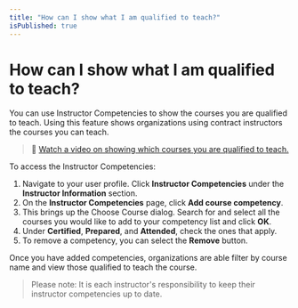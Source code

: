 ```yaml
---
title: "How can I show what I am qualified to teach?"
isPublished: true
---
```


# How can I show what I am qualified to teach?

You can use Instructor Competencies to show the courses you are qualified to teach. Using this feature shows organizations using contract instructors the courses you can teach.

>:small_orange_diamond: [Watch a video on showing which courses you are qualified to teach.](https://youtu.be/bK_RiEbbjHA) 

To access the Instructor Competencies:
1. Navigate to your user profile. Click **Instructor Competencies** under the **Instructor Information** section. 
1. On the **Instructor Competencies** page, click **Add course competency**. 
1. This brings up the Choose Course dialog. Search for and select all the courses you would like to add to your competency list and click **OK**. 
1. Under **Certified**, **Prepared**, and **Attended**, check the ones that apply. 
1. To remove a competency, you can select the **Remove** button.

Once you have added competencies, organizations are able filter by course name and view those qualified to teach the course. 

> Please note: It is each instructor's responsibility to keep their instructor competencies up to date.
